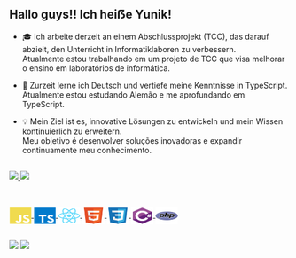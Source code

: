 ## Hallo guys!! Ich heiẞe Yunik!

- 🎓 Ich arbeite derzeit an einem Abschlussprojekt (TCC), das darauf abzielt, den Unterricht in Informatiklaboren zu verbessern.  
  Atualmente estou trabalhando em um projeto de TCC que visa melhorar o ensino em laboratórios de informática.  

- 📘 Zurzeit lerne ich Deutsch und vertiefe meine Kenntnisse in TypeScript.  
  Atualmente estou estudando Alemão e me aprofundando em TypeScript.  

- 💡 Mein Ziel ist es, innovative Lösungen zu entwickeln und mein Wissen kontinuierlich zu erweitern.  
  Meu objetivo é desenvolver soluções inovadoras e expandir continuamente meu conhecimento.  

##

 <div>
  <a href="https://github.com/Yunik-D">
  <img height="180em" src="https://github-readme-stats.vercel.app/api?username=Yunik-D&show_icons=true&theme=dark&include_all_commits=true&count_private=true"/>
  <img height="180em" src="https://github-readme-stats.vercel.app/api/top-langs/?username=Yunik-D&layout=compact&langs_count=16&theme=dark"/>
<div>
  
##

 <div style="display: inline_block"><br>
  <img align="center" alt="Yunik-Js" height="30" width="40" src="https://raw.githubusercontent.com/devicons/devicon/master/icons/javascript/javascript-plain.svg">
  <img align="center" alt="Yunik-Ts" height="30" width="40" src="https://raw.githubusercontent.com/devicons/devicon/master/icons/typescript/typescript-plain.svg">
  <img align="center" alt="Yunik-React" height="30" width="40" src="https://raw.githubusercontent.com/devicons/devicon/master/icons/react/react-original.svg">
  <img align="center" alt="Yunik-HTML" height="30" width="40" src="https://raw.githubusercontent.com/devicons/devicon/master/icons/html5/html5-original.svg">
  <img align="center" alt="Yunik-CSS" height="30" width="40" src="https://raw.githubusercontent.com/devicons/devicon/master/icons/css3/css3-original.svg">
  <img align="center" alt="Yunik-Csharp" height="30" width="40" src="https://raw.githubusercontent.com/devicons/devicon/master/icons/csharp/csharp-original.svg">
  <img align="center" alt="Yunik-Csharp" height="30" width="40" src="https://raw.githubusercontent.com/devicons/devicon/master/icons/php/php-original.svg">
</div>

## 

 <div> 
 
  <a href="https://instagram.com/d_lima16" target="_blank"><img src="https://img.shields.io/badge/-Instagram-%23E4405F?style=for-the-badge&logo=instagram&logoColor=white" target="_blank"></a> 
  <a href = "mailto:diogolima5328@gmail.com"><img src="https://img.shields.io/badge/-Gmail-%23333?style=for-the-badge&logo=gmail&logoColor=white" target="_blank"></a>

  
 
</div>


